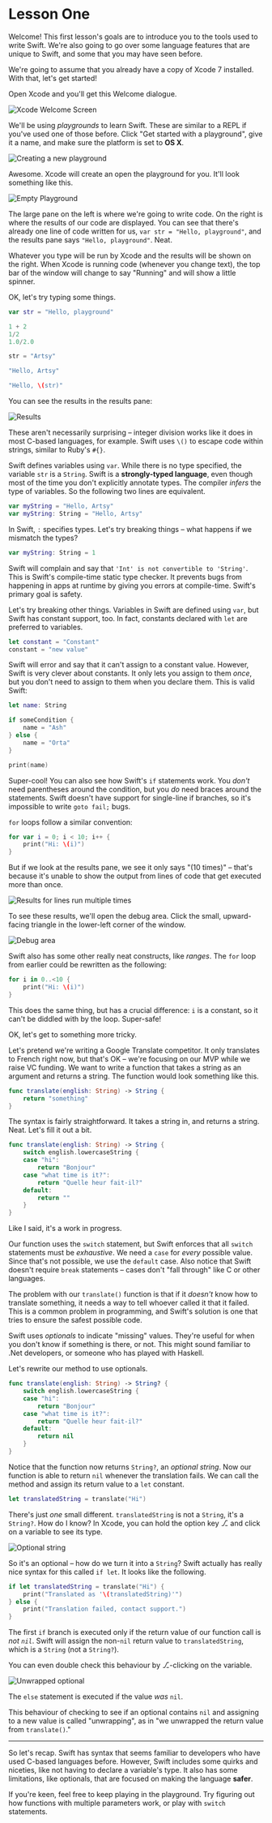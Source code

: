 # Lesson One

Welcome! This first lesson's goals are to introduce you to the tools used to write Swift. We're also going to go over some language features that are unique to Swift, and some that you may have seen before.

We're going to assume that you already have a copy of Xcode 7 installed. With that, let's get started!

Open Xcode and you'll get this Welcome dialogue. 

![Xcode Welcome Screen](img/welcome.png)

We'll be using _playgrounds_ to learn Swift. These are similar to a REPL if you've used one of those before. Click "Get started with a playground", give it a name, and make sure the platform is set to **OS X**. 

![Creating a new playground](img/newplayground.png)

Awesome. Xcode will create an open the playground for you. It'll look something like this. 

![Empty Playground](img/emptyplayground.png)

The large pane on the left is where we're going to write code. On the right is where the results of our code are displayed. You can see that there's already one line of code written for us, `var str = "Hello, playground"`, and the results pane says `"Hello, playground"`. Neat. 

Whatever you type will be run by Xcode and the results will be shown on the right. When Xcode is running code (whenever you change text), the top bar of the window will change to say "Running" and will show a little spinner. 

OK, let's try typing some things. 

```swift
var str = "Hello, playground"

1 + 2
1/2
1.0/2.0

str = "Artsy"

"Hello, Artsy"

"Hello, \(str)"
```

You can see the results in the results pane:

![Results](img/results.png)

These aren't necessarily surprising – integer division works like it does in most C-based languages, for example. Swift uses `\()` to escape code within strings, similar to Ruby's `#{}`. 

Swift defines variables using `var`. While there is no type specified, the variable `str` is a `String`. Swift is a **strongly-typed language**, even though most of the time you don't explicitly annotate types. The compiler _infers_ the type of variables. So the following two lines are equivalent.

```swift
var myString = "Hello, Artsy"
var myString: String = "Hello, Artsy"
```

In Swift, `:` specifies types. Let's try breaking things – what happens if we mismatch the types?

```swift
var myString: String = 1
```

Swift will complain and say that `'Int' is not convertible to 'String'`. This is Swift's compile-time static type checker. It prevents bugs from happening in apps at runtime by giving you errors at compile-time. Swift's primary goal is safety. 

Let's try breaking other things. Variables in Swift are defined using `var`, but Swift has constant support, too. In fact, constants declared with `let` are preferred to variables. 

```swift
let constant = "Constant"
constant = "new value"
```

Swift will error and say that it can't assign to a constant value. However, Swift is very clever about constants. It only lets you assign to them _once_, but you don't need to assign to them when you declare them. This is valid Swift:

```swift
let name: String

if someCondition {
    name = "Ash"
} else {
    name = "Orta"
}

print(name)
```

Super-cool! You can also see how Swift's `if` statements work. You _don't_ need parentheses around the condition, but you _do_ need braces around the statements. Swift doesn't have support for single-line if branches, so it's impossible to write `goto fail;` bugs. 

`for` loops follow a similar convention:

```swift
for var i = 0; i < 10; i++ {
    print("Hi: \(i)")
}
```

But if we look at the results pane, we see it only says "(10 times)" – that's because it's unable to show the output from lines of code that get executed more than once. 

![Results for lines run multiple times](img/tentimes.png)

To see these results, we'll open the debug area. Click the small, upward-facing triangle in the lower-left corner of the window.

![Debug area](img/multipleresults.png)

Swift also has some other really neat constructs, like _ranges_. The `for` loop from earlier could be rewritten as the following:

```swift
for i in 0..<10 {
    print("Hi: \(i)")
}
```

This does the same thing, but has a crucial difference: `i` is a constant, so it can't be diddled with by the loop. Super-safe!

OK, let's get to something more tricky. 

Let's pretend we're writing a Google Translate competitor. It only translates to French right now, but that's OK – we're focusing on our MVP while we raise VC funding. We want to write a function that takes a string as an argument and returns a string. The function would look something like this. 

```swift
func translate(english: String) -> String {
    return "something"
}
```

The syntax is fairly straightforward. It takes a string in, and returns a string. Neat. Let's fill it out a bit.

```swift
func translate(english: String) -> String {
    switch english.lowercaseString {
    case "hi":
        return "Bonjour"
    case "what time is it?":
        return "Quelle heur fait-il?"
    default:
        return ""
    }
}
```

Like I said, it's a work in progress. 

Our function uses the `switch` statement, but Swift enforces that all `switch` statements must be _exhaustive_. We need a `case` for _every_ possible value. Since that's not possible, we use the `default` case. Also notice that Swift doesn't require `break` statements – cases don't "fall through" like C or other languages. 

The problem with our `translate()` function is that if it _doesn't_ know how to translate something, it needs a way to tell whoever called it that it failed. This is a common problem in programming, and Swift's solution is one that tries to ensure the safest possible code.

Swift uses _optionals_ to indicate "missing" values. They're useful for when you don't know if something is there, or not. This might sound familiar to .Net developers, or someone  who has played with Haskell. 

Let's rewrite our method to use optionals. 

```swift
func translate(english: String) -> String? {
    switch english.lowercaseString {
    case "hi":
        return "Bonjour"
    case "what time is it?":
        return "Quelle heur fait-il?"
    default:
        return nil
    }
}
```

Notice that the function now returns `String?`, an _optional string_. Now our function is able to return `nil` whenever the translation fails. We can call the method and assign its return value to a `let` constant.

```swift
let translatedString = translate("Hi")
```

There's just _one_ small different. `translatedString` is not a `String`, it's a `String?`. How do I know? In Xcode, you can hold the option key ⎇ and click on a variable to see its type. 

![Optional string](img/optional.png)

So it's an optional – how do we turn it into a `String`? Swift actually has really nice syntax for this called `if let`. It looks like the following. 

```swift
if let translatedString = translate("Hi") {
    print("Translated as '\(translatedString)'")
} else {
    print("Translation failed, contact support.")
}
```

The first `if` branch is executed only if the return value of our function call is _not `nil`_. Swift will assign the non-`nil` return value to `translatedString`, which is a `String` (not a `String?`).

You can even double check this behaviour by ⎇-clicking on the variable. 

![Unwrapped optional](img/unwrapped.png)

The `else` statement is executed if the value _was_ `nil`.

This behaviour of checking to see if an optional contains `nil` and assigning to a new value is called "unwrapping", as in "we unwrapped the return value from `translate()`."

----------------

So let's recap. Swift has syntax that seems familiar to developers who have used C-based languages before. However, Swift includes some quirks and niceties, like not having to declare a variable's type. It also has some limitations, like optionals, that are focused on making the language **safer**. 

If you're keen, feel free to keep playing in the playground. Try figuring out how functions with multiple parameters work, or play with `switch` statements.
